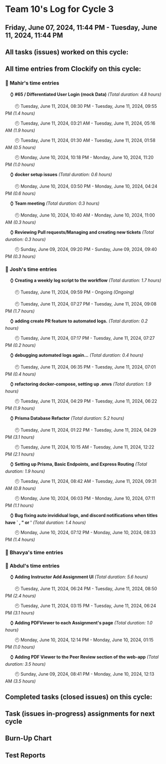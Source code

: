 
# Team 10's Log for Cycle 3


## Friday, June 07, 2024, 11:44 PM - Tuesday, June 11, 2024, 11:44 PM


## All tasks (issues) worked on this cycle:

## All time entries from Clockify on this cycle:
### :bust_in_silhouette: **Mahir's** time entries  
  
&nbsp; &nbsp; :watch: **#65 / Differentiated User Login (mock Data)** *(Total duration: 4.8 hours)*  
  
&nbsp; &nbsp; &nbsp; &nbsp; :clock10: Tuesday, June 11, 2024, 08:30 PM - Tuesday, June 11, 2024, 09:55 PM *(1.4 hours)*  
  
&nbsp; &nbsp; &nbsp; &nbsp; :clock10: Tuesday, June 11, 2024, 03:21 AM - Tuesday, June 11, 2024, 05:16 AM *(1.9 hours)*  
  
&nbsp; &nbsp; &nbsp; &nbsp; :clock10: Tuesday, June 11, 2024, 01:30 AM - Tuesday, June 11, 2024, 01:58 AM *(0.5 hours)*  
  
&nbsp; &nbsp; &nbsp; &nbsp; :clock10: Monday, June 10, 2024, 10:18 PM - Monday, June 10, 2024, 11:20 PM *(1.0 hours)*  
  
&nbsp; &nbsp; :watch: **docker setup issues** *(Total duration: 0.6 hours)*  
  
&nbsp; &nbsp; &nbsp; &nbsp; :clock10: Monday, June 10, 2024, 03:50 PM - Monday, June 10, 2024, 04:24 PM *(0.6 hours)*  
  
&nbsp; &nbsp; :watch: **Team meeting** *(Total duration: 0.3 hours)*  
  
&nbsp; &nbsp; &nbsp; &nbsp; :clock10: Monday, June 10, 2024, 10:40 AM - Monday, June 10, 2024, 11:00 AM *(0.3 hours)*  
  
&nbsp; &nbsp; :watch: **Reviewing Pull requests/Managing and creating new tickets** *(Total duration: 0.3 hours)*  
  
&nbsp; &nbsp; &nbsp; &nbsp; :clock10: Sunday, June 09, 2024, 09:20 PM - Sunday, June 09, 2024, 09:40 PM *(0.3 hours)*  
  
### :bust_in_silhouette: **Josh's** time entries  
  
&nbsp; &nbsp; :watch: **Creating a weekly log script to the workflow** *(Total duration: 1.7 hours)*  
  
&nbsp; &nbsp; &nbsp; &nbsp; :clock10: Tuesday, June 11, 2024, 09:59 PM - Ongoing *(Ongoing)*  
  
&nbsp; &nbsp; &nbsp; &nbsp; :clock10: Tuesday, June 11, 2024, 07:27 PM - Tuesday, June 11, 2024, 09:08 PM *(1.7 hours)*  
  
&nbsp; &nbsp; :watch: **adding create PR feature to automated logs.** *(Total duration: 0.2 hours)*  
  
&nbsp; &nbsp; &nbsp; &nbsp; :clock10: Tuesday, June 11, 2024, 07:17 PM - Tuesday, June 11, 2024, 07:27 PM *(0.2 hours)*  
  
&nbsp; &nbsp; :watch: **debugging automated logs again...** *(Total duration: 0.4 hours)*  
  
&nbsp; &nbsp; &nbsp; &nbsp; :clock10: Tuesday, June 11, 2024, 06:35 PM - Tuesday, June 11, 2024, 07:01 PM *(0.4 hours)*  
  
&nbsp; &nbsp; :watch: **refactoring docker-compose, setting up .envs** *(Total duration: 1.9 hours)*  
  
&nbsp; &nbsp; &nbsp; &nbsp; :clock10: Tuesday, June 11, 2024, 04:29 PM - Tuesday, June 11, 2024, 06:22 PM *(1.9 hours)*  
  
&nbsp; &nbsp; :watch: **Prisma Database Refactor** *(Total duration: 5.2 hours)*  
  
&nbsp; &nbsp; &nbsp; &nbsp; :clock10: Tuesday, June 11, 2024, 01:22 PM - Tuesday, June 11, 2024, 04:29 PM *(3.1 hours)*  
  
&nbsp; &nbsp; &nbsp; &nbsp; :clock10: Tuesday, June 11, 2024, 10:15 AM - Tuesday, June 11, 2024, 12:22 PM *(2.1 hours)*  
  
&nbsp; &nbsp; :watch: **Setting up Prisma, Basic Endpoints, and Express Routing** *(Total duration: 1.9 hours)*  
  
&nbsp; &nbsp; &nbsp; &nbsp; :clock10: Tuesday, June 11, 2024, 08:42 AM - Tuesday, June 11, 2024, 09:31 AM *(0.8 hours)*  
  
&nbsp; &nbsp; &nbsp; &nbsp; :clock10: Monday, June 10, 2024, 06:03 PM - Monday, June 10, 2024, 07:11 PM *(1.1 hours)*  
  
&nbsp; &nbsp; :watch: **Bug fixing auto invididual logs, and discord notifications when titles have ` , " or '** *(Total duration: 1.4 hours)*  
  
&nbsp; &nbsp; &nbsp; &nbsp; :clock10: Monday, June 10, 2024, 07:12 PM - Monday, June 10, 2024, 08:33 PM *(1.4 hours)*  
  
### :bust_in_silhouette: **Bhavya's** time entries  
  
### :bust_in_silhouette: **Abdul's** time entries  
  
&nbsp; &nbsp; :watch: **Adding Instructor Add Assignment UI** *(Total duration: 5.6 hours)*  
  
&nbsp; &nbsp; &nbsp; &nbsp; :clock10: Tuesday, June 11, 2024, 06:24 PM - Tuesday, June 11, 2024, 08:50 PM *(2.4 hours)*  
  
&nbsp; &nbsp; &nbsp; &nbsp; :clock10: Tuesday, June 11, 2024, 03:15 PM - Tuesday, June 11, 2024, 06:24 PM *(3.1 hours)*  
  
&nbsp; &nbsp; :watch: **Adding PDFViewer to each Assignment's page** *(Total duration: 1.0 hours)*  
  
&nbsp; &nbsp; &nbsp; &nbsp; :clock10: Monday, June 10, 2024, 12:14 PM - Monday, June 10, 2024, 01:15 PM *(1.0 hours)*  
  
&nbsp; &nbsp; :watch: **Adding PDF Viewer to the Peer Review section of the web-app** *(Total duration: 3.5 hours)*  
  
&nbsp; &nbsp; &nbsp; &nbsp; :clock10: Sunday, June 09, 2024, 08:41 PM - Monday, June 10, 2024, 12:13 AM *(3.5 hours)*  
  

## Completed tasks (closed issues) on this cycle:

## Task (issues in-progress) assignments for next cycle 

## Burn-Up Chart 

## Test Reports 
  
  
